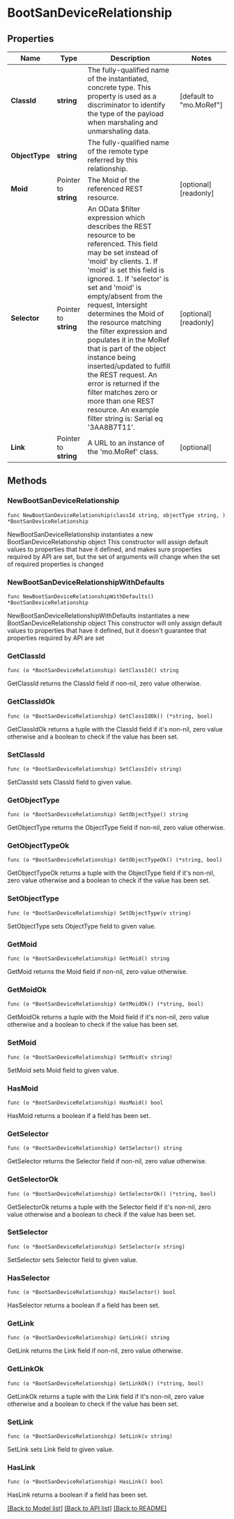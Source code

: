 # BootSanDeviceRelationship

## Properties

Name | Type | Description | Notes
------------ | ------------- | ------------- | -------------
**ClassId** | **string** | The fully-qualified name of the instantiated, concrete type. This property is used as a discriminator to identify the type of the payload when marshaling and unmarshaling data. | [default to "mo.MoRef"]
**ObjectType** | **string** | The fully-qualified name of the remote type referred by this relationship. | 
**Moid** | Pointer to **string** | The Moid of the referenced REST resource. | [optional] [readonly] 
**Selector** | Pointer to **string** | An OData $filter expression which describes the REST resource to be referenced. This field may be set instead of &#39;moid&#39; by clients. 1. If &#39;moid&#39; is set this field is ignored. 1. If &#39;selector&#39; is set and &#39;moid&#39; is empty/absent from the request, Intersight determines the Moid of the resource matching the filter expression and populates it in the MoRef that is part of the object instance being inserted/updated to fulfill the REST request. An error is returned if the filter matches zero or more than one REST resource. An example filter string is: Serial eq &#39;3AA8B7T11&#39;. | [optional] [readonly] 
**Link** | Pointer to **string** | A URL to an instance of the &#39;mo.MoRef&#39; class. | [optional] 

## Methods

### NewBootSanDeviceRelationship

`func NewBootSanDeviceRelationship(classId string, objectType string, ) *BootSanDeviceRelationship`

NewBootSanDeviceRelationship instantiates a new BootSanDeviceRelationship object
This constructor will assign default values to properties that have it defined,
and makes sure properties required by API are set, but the set of arguments
will change when the set of required properties is changed

### NewBootSanDeviceRelationshipWithDefaults

`func NewBootSanDeviceRelationshipWithDefaults() *BootSanDeviceRelationship`

NewBootSanDeviceRelationshipWithDefaults instantiates a new BootSanDeviceRelationship object
This constructor will only assign default values to properties that have it defined,
but it doesn't guarantee that properties required by API are set

### GetClassId

`func (o *BootSanDeviceRelationship) GetClassId() string`

GetClassId returns the ClassId field if non-nil, zero value otherwise.

### GetClassIdOk

`func (o *BootSanDeviceRelationship) GetClassIdOk() (*string, bool)`

GetClassIdOk returns a tuple with the ClassId field if it's non-nil, zero value otherwise
and a boolean to check if the value has been set.

### SetClassId

`func (o *BootSanDeviceRelationship) SetClassId(v string)`

SetClassId sets ClassId field to given value.


### GetObjectType

`func (o *BootSanDeviceRelationship) GetObjectType() string`

GetObjectType returns the ObjectType field if non-nil, zero value otherwise.

### GetObjectTypeOk

`func (o *BootSanDeviceRelationship) GetObjectTypeOk() (*string, bool)`

GetObjectTypeOk returns a tuple with the ObjectType field if it's non-nil, zero value otherwise
and a boolean to check if the value has been set.

### SetObjectType

`func (o *BootSanDeviceRelationship) SetObjectType(v string)`

SetObjectType sets ObjectType field to given value.


### GetMoid

`func (o *BootSanDeviceRelationship) GetMoid() string`

GetMoid returns the Moid field if non-nil, zero value otherwise.

### GetMoidOk

`func (o *BootSanDeviceRelationship) GetMoidOk() (*string, bool)`

GetMoidOk returns a tuple with the Moid field if it's non-nil, zero value otherwise
and a boolean to check if the value has been set.

### SetMoid

`func (o *BootSanDeviceRelationship) SetMoid(v string)`

SetMoid sets Moid field to given value.

### HasMoid

`func (o *BootSanDeviceRelationship) HasMoid() bool`

HasMoid returns a boolean if a field has been set.

### GetSelector

`func (o *BootSanDeviceRelationship) GetSelector() string`

GetSelector returns the Selector field if non-nil, zero value otherwise.

### GetSelectorOk

`func (o *BootSanDeviceRelationship) GetSelectorOk() (*string, bool)`

GetSelectorOk returns a tuple with the Selector field if it's non-nil, zero value otherwise
and a boolean to check if the value has been set.

### SetSelector

`func (o *BootSanDeviceRelationship) SetSelector(v string)`

SetSelector sets Selector field to given value.

### HasSelector

`func (o *BootSanDeviceRelationship) HasSelector() bool`

HasSelector returns a boolean if a field has been set.

### GetLink

`func (o *BootSanDeviceRelationship) GetLink() string`

GetLink returns the Link field if non-nil, zero value otherwise.

### GetLinkOk

`func (o *BootSanDeviceRelationship) GetLinkOk() (*string, bool)`

GetLinkOk returns a tuple with the Link field if it's non-nil, zero value otherwise
and a boolean to check if the value has been set.

### SetLink

`func (o *BootSanDeviceRelationship) SetLink(v string)`

SetLink sets Link field to given value.

### HasLink

`func (o *BootSanDeviceRelationship) HasLink() bool`

HasLink returns a boolean if a field has been set.


[[Back to Model list]](../README.md#documentation-for-models) [[Back to API list]](../README.md#documentation-for-api-endpoints) [[Back to README]](../README.md)


